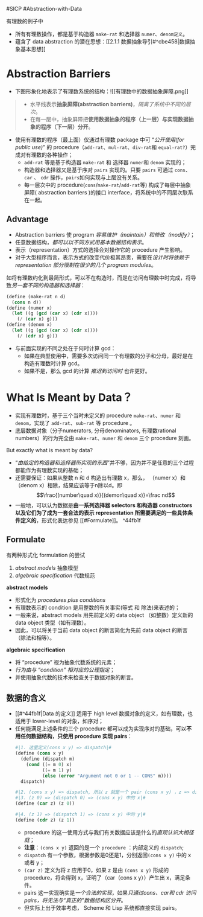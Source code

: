 #SICP #Abstraction-with-Data 

有理数的例子中
- 所有有理数操作，都是基于构造器 `make-rat` 和选择器 `numer`、`denom定义`。
- 蕴含了 data abstraction 的潜在思想：[[2.1.1 数据抽象导引#^cbe458|数据抽象基本思想]]

# Abstraction Barriers
- 下图形象化地表示了有理数系统的结构：![[有理数中的数据抽象屏障.png]]

> - 水平线表示**抽象屏障(abstraction barriers)**，*隔离了系统中不同的层次*。
> - 在每一层中，抽象屏障把**使用数据抽象的程序（上一层）与实现数据抽象的程序（下一层）分开**。

- 使用有理数的程序（最上面）仅通过有理数 package 中可 “*公开使用(for public use)*” 的 procedure（`add-rat`、`mul-rat`、`div-rat`和 `equal-rat?`）完成对有理数的各种操作；
	- `add-rat` 等是基于构造器 `make-rat` 和 选择器 `numer`和 `denom` 实现的；
	- 构造器和选择器又是基于序对 `pairs` 实现的。只要 `pairs` 可通过 `cons`、`car` 、 `cdr` 操作，`pairs`如何实现与上层没有关系。
	- 每一层次中的 procedure(`cons`/`make-rat`/`add-rat`等) 构成了每层中抽象屏障( abstraction barriers )的接口 interface，将系统中的不同层次联系在一起。

## Advantage
- Abstraction barriers 使 program *容易维护（maintain）和修改（modify）*；
- 任意数据结构，*都可以以不同方式用基本数据结构表示*。
- 表示（representation）方式的选择会对操作它的 procedure 产生影响。
- 对于大型程序而言，表示方式的改变代价极其昂贵，需要在*设计时将依赖于 representation 部分限制在很少的几个 program modules*。

如将有理数约化到最简形式，可以不在构造时，而是在访问有理数中时完成，将导致*另一套不同的构造器和选择器*：
```scheme
(define (make-rat n d)
  (cons n d))
(define (numer x)
  (let ((g (gcd (car x) (cdr x))))
    (/ (car x) g)))
(define (denom x)
  (let ((g (gcd (car x) (cdr x))))
    (/ (cdr x) g)))
```
- 与前面实现的不同之处在于何时计算 gcd：
	- 如果在典型使用中，需要多次访问同一个有理数的分子和分母，最好是在构造有理数时计算 gcd。
	- 如果不是，那么 gcd 的计算 *推迟到访问时* 也许更好。


# What Is Meant by Data？
- 实现有理数时，基于三个当时未定义的 procedure `make-rat`、`numer` 和 `denom`，实现了 `add-rat`、`sub-rat` 等 procedure 。
-  底层数据对象（分子numerators, 分母denominators, 有理数rational numbers）的行为完全由 `make-rat`、`numer` 和 `denom` 三个 procedure 刻画。

But exactly what is meant by data?
- “*由给定的构造器和选择器所实现的东西*”并不够，因为并不是任意的三个过程都能作为有理数实现的基础；
- 还需要保证：如果从整数 n 和 d 构造出有理数 x，那么， （numer x）和（denom x）相除，结果应该等于n除以d。即 $$\frac{(number\quad x)}{(demon\quad x)}=\frac nd$$
-  一般地，可以认为数据是**由一系列选择器 selectors 和构造器 constructors 以及它们为了成为一套合法的表示 representation 所需要满足的一些具体条件定义的**，形式化表达参见 [[#Formulate]]。 ^44fb1f


## Formulate
有两种形式化 formulation 的尝试
1. *abstract models* 抽象模型
2. *algebraic specification* 代数规范

**abstract models**
- 形式化为 *procedures plus conditions*
- 有理数表示的 condition 是用整数的有关事实(等式 和 除法)来表述的；
- 一般来说，abstract models 用先前定义的 data object （如整数）定义新的 data object 类型（如有理数）。 
- 因此，可以将关于当前 data object 的断言简化为先前 data object 的断言（除法和相等）。

**algebraic specification**
- 将 “procedure” 视为抽象代数系统的元素；
- *行为由与 “condition” 相对应的公理指定*；
- 并使用抽象代数的技术来检查关于数据对象的断言。

## 数据的含义
- [[#^44fb1f|Data 的定义]] 适用于 high level 数据对象的定义，如有理数，也适用于 lower-level 的对象，如序对；
- 任何能满足上述条件的三个 procedure 都可以成为实现序对的基础，可以**不用任何数据结构**，**只使用 procedure 实现 pairs**：
	```scheme
	#|1. 这里定义(cons x y) => dispatch|#
	(define (cons x y)
	  (define (dispatch m)
	    (cond ((= m 0) x)
	          ((= m 1) y)
	          (else (error "Argument not 0 or 1 -- CONS" m))))
	  dispatch)
	
	#|2. (cons x y) => dispatch, 所以 z 就是一个 pair (cons x y) ，z => dispatch|#
	#|3. (z 0) => (dispatch 0) => (cons x y) 中的 x|#
	(define (car z) (z 0))

	#|4. (z 1) => (dispatch 1) => (cons x y) 中的 y|#
	(define (cdr z) (z 1))
	```
	- procedure 的这一使用方式与我们有关数据应该是什么的*直观认识大相径庭*；
	- **注意**：`(cons x y)` 返回的是一个 `procedure` ：内部定义的 `dispatch`;
	- `dispatch` 有一个参数，根据参数是0还是1，分别返回`(cons x y)` 中的 x 或者 y；
	- `(car z)` 定义为将 z 应用于0，如果 z 是由 `(cons x y)` 形成的 procedure，将会得到 x，证明了（car（cons x y））产生出 x，满足条件。
	- pairs 这一实现确实是*一个合法的实现*，如果*只通过cons、car和 cdr 访问 pairs，将无法与“真正的”数据结构区分开*。  
	- 但实际上出于效率考虑， Scheme 和 Lisp 系统都直接实现 pairs。